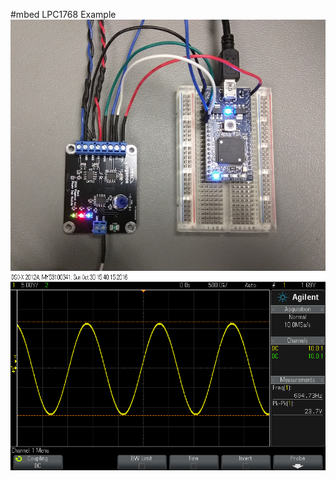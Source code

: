 #mbed LPC1768 Example
![DAC Module](images/mbed_LPC1768.jpg?raw=true)
![DAC Module](images/mbed_LPC1768_output.png?raw=true)
